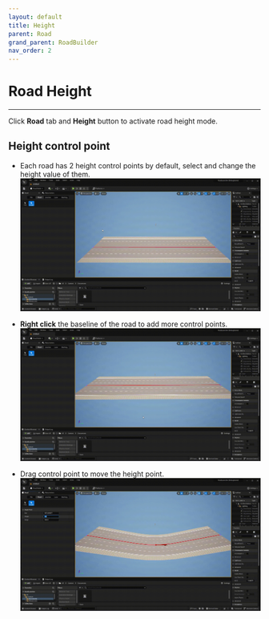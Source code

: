 ```yaml
---
layout: default
title: Height
parent: Road
grand_parent: RoadBuilder
nav_order: 2
---
```


# Road Height
---

Click **Road** tab and **Height** button to activate road height mode.

## Height control point

- Each road has 2 height control points by default, select and change the height value of them.
![](006.gif)

- **Right click** the baseline of the road to add more control points.
![](007.gif)

- Drag control point to move the height point.
![](008.gif)